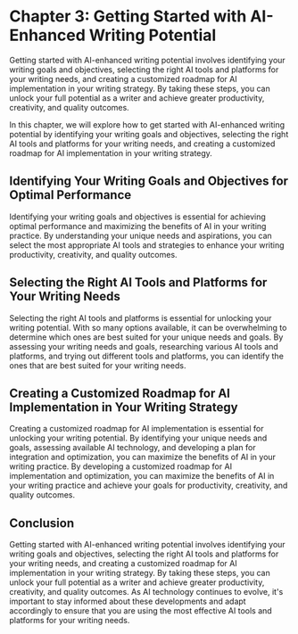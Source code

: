 Chapter 3: Getting Started with AI-Enhanced Writing Potential
=============================================================

Getting started with AI-enhanced writing potential involves identifying your writing goals and objectives, selecting the right AI tools and platforms for your writing needs, and creating a customized roadmap for AI implementation in your writing strategy. By taking these steps, you can unlock your full potential as a writer and achieve greater productivity, creativity, and quality outcomes.

In this chapter, we will explore how to get started with AI-enhanced writing potential by identifying your writing goals and objectives, selecting the right AI tools and platforms for your writing needs, and creating a customized roadmap for AI implementation in your writing strategy.

Identifying Your Writing Goals and Objectives for Optimal Performance
---------------------------------------------------------------------

Identifying your writing goals and objectives is essential for achieving optimal performance and maximizing the benefits of AI in your writing practice. By understanding your unique needs and aspirations, you can select the most appropriate AI tools and strategies to enhance your writing productivity, creativity, and quality outcomes.

Selecting the Right AI Tools and Platforms for Your Writing Needs
-----------------------------------------------------------------

Selecting the right AI tools and platforms is essential for unlocking your writing potential. With so many options available, it can be overwhelming to determine which ones are best suited for your unique needs and goals. By assessing your writing needs and goals, researching various AI tools and platforms, and trying out different tools and platforms, you can identify the ones that are best suited for your writing needs.

Creating a Customized Roadmap for AI Implementation in Your Writing Strategy
----------------------------------------------------------------------------

Creating a customized roadmap for AI implementation is essential for unlocking your writing potential. By identifying your unique needs and goals, assessing available AI technology, and developing a plan for integration and optimization, you can maximize the benefits of AI in your writing practice. By developing a customized roadmap for AI implementation and optimization, you can maximize the benefits of AI in your writing practice and achieve your goals for productivity, creativity, and quality outcomes.

Conclusion
----------

Getting started with AI-enhanced writing potential involves identifying your writing goals and objectives, selecting the right AI tools and platforms for your writing needs, and creating a customized roadmap for AI implementation in your writing strategy. By taking these steps, you can unlock your full potential as a writer and achieve greater productivity, creativity, and quality outcomes. As AI technology continues to evolve, it's important to stay informed about these developments and adapt accordingly to ensure that you are using the most effective AI tools and platforms for your writing needs.
